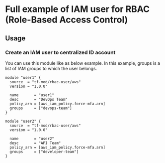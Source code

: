 # Full example of IAM user for RBAC (Role-Based Access Control)

## Usage
### Create an IAM user to centralized ID account

You can use this module like as below example. In this example, groups is a list of IAM groups to which the user belongs.

```
module "user1" {
  source  = "tf-mod/rbac-user/aws"
  version = "1.0.0"

  name       = "user1"
  desc       = "DevOps Team"
  policy_arn = [aws_iam_policy.force-mfa.arn]
  groups     = ["devops-team"]
}

module "user2" {
  source  = "tf-mod/rbac-user/aws"
  version = "1.0.0"

  name       = "user2"
  desc       = "API Team"
  policy_arn = [aws_iam_policy.force-mfa.arn]
  groups     = ["developer-team"]
}
```
